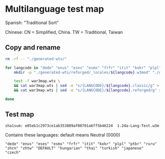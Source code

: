 # Multilanguage test map

Spanish: "Traditional Sort"

Chinese: CN = Simplified, China. TW = Traditional, Taiwan

## Copy and rename

```bash
rm -rf -- "./generated-wts/"

for langcode in "dede" "enus" "eses" "esmx" "frfr" "itit" "kokr" "plpl" "ptbr" "ruru" "zhcn" "zhtw" "DEFAULT" "hungarian" "thai" "turkish" "japanese" "czech"; do
	mkdir -p "./generated-wts/reforged/_locales/${langcode}.w3mod" "./generated-wts/classic"

	test -f war3map.wts \
	&& cat war3map.wts | sed -e "s/{LANGCODE}/${langcode}.classic/g" > "./generated-wts/classic/war3map-$langcode.wts" \
	&& cat war3map.wts | sed -e "s/{LANGCODE}/${langcode}.reforged/g" > "./generated-wts/reforged/_locales/${langcode}.w3mod/war3map.wts"

done
```

## Test map

`sha1sum: e05eb1c2973ce1ab353809af00701a6ff5b46224  1.24a-Lang-Test.w3m`

Contains these languages: default means Neutral (0000)

`"dede" "enus" "eses" "esmx" "frfr" "itit" "kokr" "plpl" "ptbr" "ruru" "zhcn" "zhtw" "DEFAULT" "hungarian" "thai" "turkish" "japanese" "czech"`
